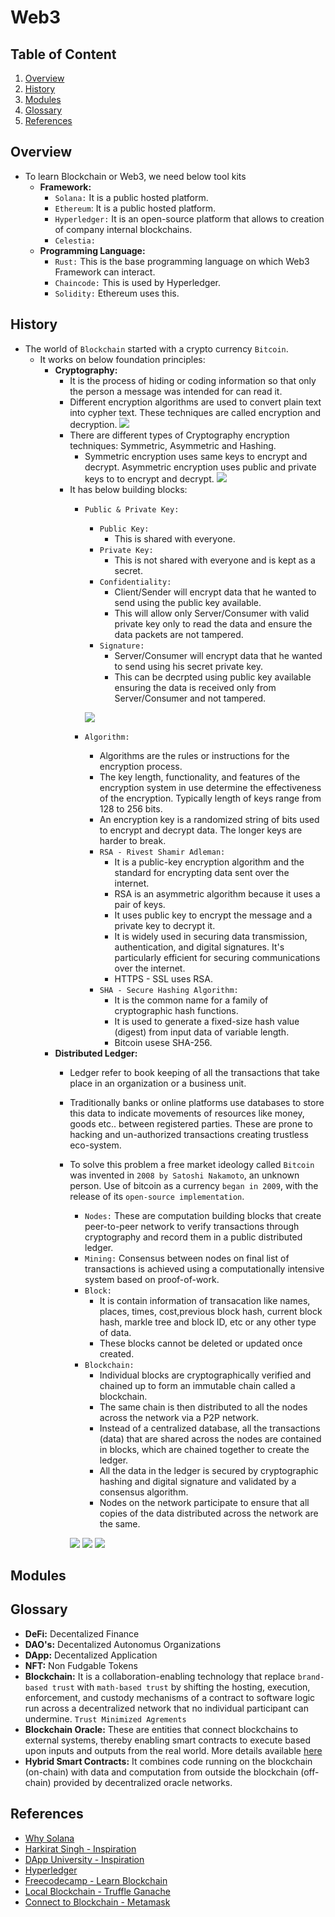 # Web3

## Table of Content
1. [Overview](#overview)
2. [History](#history)
3. [Modules](#modules)
4. [Glossary](#glossary)
5. [References](#references)

## Overview
- To learn Blockchain or Web3, we need below tool kits
  - **Framework:**
    - `Solana:` It is a public hosted platform.
    - `Ethereum`: It is a public hosted platform.
    - `Hyperledger:` It is an open-source platform that allows to creation of company internal blockchains.
    - `Celestia:`
  - **Programming Language:**
    - `Rust:` This is the base programming language on which Web3 Framework can interact. 
    - `Chaincode:` This is used by Hyperledger.
    - `Solidity:` Ethereum uses this.

## History
- The world of `Blockchain` started with a crypto currency `Bitcoin`.
  - It works on below foundation principles:
    - **Cryptography:** 
      - It is the process of hiding or coding information so that only the person a message was intended for can read it.
      - Different encryption algorithms are used to convert plain text into cypher text. These techniques are called encryption and decryption.
      ![](./01-images/Encryption-Decryption.png)
      - There are different types of Cryptography encryption techniques: Symmetric, Asymmetric and Hashing.
        - Symmetric encryption uses same keys to encrypt and decrypt. Asymmetric encryption uses public and private keys to to encrypt and decrypt.
        ![](./01-images/Asymmetric-vs-Symmetric.png)
      - It has below building blocks:
        - `Public & Private Key:`
          - `Public Key:` 
            - This is shared with everyone. 
          - `Private Key:`
            - This is not shared with everyone and is kept as a secret.
          - `Confidentiality:`
            - Client/Sender will encrypt data that he wanted to send using the public key available.
            - This will allow only Server/Consumer with valid private key only to read the data and ensure the data packets are not tampered.  
          - `Signature:`
            - Server/Consumer will encrypt data that he wanted to send using his secret private key.
            - This can be decrpted using public key available ensuring the data is received only from Server/Consumer and not tampered.

          ![](./01-images/HowInternetWorks.png)
        - `Algorithm:`
          - Algorithms are the rules or instructions for the encryption process. 
          - The key length, functionality, and features of the encryption system in use determine the effectiveness of the encryption. Typically length of keys range from 128 to 256 bits.
          - An encryption key is a randomized string of bits used to encrypt and decrypt data. The longer keys are harder to break.
          - `RSA - Rivest Shamir Adleman:`
            - It is a public-key encryption algorithm and the standard for encrypting data sent over the internet.
            - RSA is an asymmetric algorithm because it uses a pair of keys.
            - It uses public key to encrypt the message and a private key to decrypt it.
            - It is widely used in securing data transmission, authentication, and digital signatures. It's particularly efficient for securing communications over the internet.
            - HTTPS - SSL uses RSA.
          - `SHA - Secure Hashing Algorithm:`
            - It is the common name for a family of cryptographic hash functions.
            - It is used to generate a fixed-size hash value (digest) from input data of variable length.
            - Bitcoin usese SHA-256.
    - **Distributed Ledger:**
      - Ledger refer to book keeping of all the transactions that take place in an organization or a business unit.
      - Traditionally banks or online platforms use databases to store this data to indicate movements of resources like money, goods etc.. between registered parties. These are prone to hacking and un-authorized transactions creating trustless eco-system.
      - To solve this problem a free market ideology called `Bitcoin` was invented in `2008 by Satoshi Nakamoto`, an unknown person. Use of bitcoin as a currency `began in 2009`, with the release of its `open-source implementation`.
        - `Nodes:` These are computation building blocks that create peer-to-peer network to verify transactions through cryptography and record them in a public distributed ledger.
        - `Mining:` Consensus between nodes on final list of transactions is achieved using a computationally intensive system based on proof-of-work.
        - `Block:` 
          - It is contain information of transacation like names, places, times, cost,previous block hash, current block hash, markle tree and block ID, etc or any other type of data. 
          - These blocks cannot be deleted or updated once created.
        - `Blockchain:`
          - Individual blocks are cryptographically verified and chained up to form an immutable chain called a blockchain.
          - The same chain is then distributed to all the nodes across the network via a P2P network.
          - Instead of a centralized database, all the transactions (data) that are shared across the nodes are contained in blocks, which are chained together to create the ledger.
          - All the data in the ledger is secured by cryptographic hashing and digital signature and validated by a consensus algorithm. 
          - Nodes on the network participate to ensure that all copies of the data distributed across the network are the same.

        ![](./01-images/blockchain.jpeg)
        ![](./01-images/blockchain-node.jpeg)
        ![](./01-images/ConsensusAlgo.png)

## Modules

## Glossary
- **DeFi:** Decentalized Finance
- **DAO's:** Decentalized Autonomus Organizations
- **DApp:** Decentalized Application
- **NFT:** Non Fudgable Tokens
- **Blockchain:** It is a collaboration-enabling technology that replace `brand-based trust` with `math-based trust` by shifting the hosting, execution, enforcement, and custody mechanisms of a contract to software logic run across a decentralized network that no individual participant can undermine. `Trust Minimized Agrements`
- **Blockchain Oracle:** These are entities that connect blockchains to external systems, thereby enabling smart contracts to execute based upon inputs and outputs from the real world. More details available [here](https://chain.link/education/blockchain-oracles#types-of-blockchain-oracles)
- **Hybrid Smart Contracts:** It combines code running on the blockchain (on-chain) with data and computation from outside the blockchain (off-chain) provided by decentralized oracle networks.

## References
- [Why Solana](https://www.investopedia.com/solana-5210472)
- [Harkirat Singh - Inspiration](https://www.youtube.com/watch?v=ERAxd8gl1Eg&list=PLVKLWop9wWA9n9NQZ2GURoB_a1gOezN_e&index=3)
- [DApp University - Inspiration](https://www.youtube.com/watch?v=VH9Q2lf2mNo)
- [Hyperledger](https://www.hyperledger.org/)
- [Freecodecamp - Learn Blockchain](https://www.youtube.com/watch?v=gyMwXuJrbJQ)
- [Local Blockchain - Truffle Ganache](https://trufflesuite.com/ganache/)
- [Connect to Blockchain - Metamask](https://metamask.io/)
